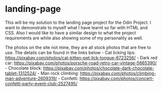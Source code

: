 # landing-page

This will be my solution to the landing page project for the Odin Project.
I want to demonstrate to myself what I have learnt so far with HTML and CSS. Also I would like to have a similar design to what the project requirements are while also showing some of my personality as well. 

The photos on the site not mine, they are all stock photos that are free to use. The details can be found in the links below
    - Cat licking lips: https://pixabay.com/photos/cat-kitten-pet-lick-tongue-6723256/
    - Dark red car: https://pixabay.com/photos/porsche-road-retro-car-vintage-5665390/
    - Chocolate block: https://pixabay.com/photos/chocolate-dark-chocolate-tablet-1312524/
    - Man rock climbing: https://pixabay.com/photos/climbing-man-adventure-2609319/
    - Confetti: https://pixabay.com/photos/concert-confetti-party-event-club-2527495/